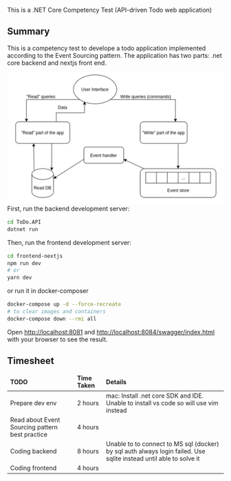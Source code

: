 This is a .NET Core Competency Test (API-driven Todo web application)

## Summary
This is a competency test to develope a todo application implemented according to the Event Sourcing pattern. The application has two parts: .net core backend and nextjs front end.

![Screenshot](event-sourcing.png)
First, run the backend development server:

```bash
cd ToDo.API
dotnet run
```

Then, run the frontend development server:

```bash
cd frontend-nextjs
npm run dev
# or
yarn dev
```

or run it in docker-composer

```bash
docker-compose up -d --force-recreate
# to clear images and containers
docker-compose down --rmi all
```

 Open [http://localhost:8081](http://localhost:8081) and [http://localhost:8084/swagger/index.html](http://localhost:8084/swagger/index.html) with your browser to see the result.

## Timesheet
<table>
	<thead>
		<td>
			<b>TODO</b>
		</td>
		<td>
			<b>Time Taken</b>
		</td>
		<td>
			<b>Details</b>
		</td>
	</thead>
	<tr>
		<td>Prepare dev env</td>
		<td>2 hours</td>
		<td>mac: Install .net core SDK and IDE. Unable to install vs code so will use vim instead</td>
	</tr>
	<tr>
		<td>Read about Event Sourcing pattern best practice</td>
		<td>4 hours</td>
		<td></td>
	</tr>
	<tr>
		<td>Coding backend</td>
		<td>8 hours</td>
		<td>Unable to to connect to MS sql (docker) by sql auth always login failed. Use sqlite instead until able to solve it</td>
	</tr>
	<tr>
		<td>Coding frontend</td>
		<td>4 hours</td>
		<td></td>
	</tr>
</table>

